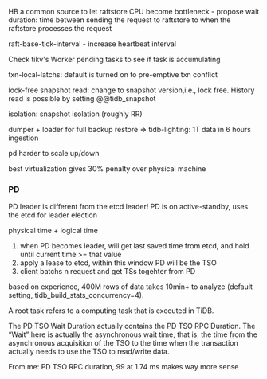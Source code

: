 HB a common source to let raftstore CPU become bottleneck - propose wait duration: time between sending the request to raftstore to when the raftstore processes the request

raft-base-tick-interval - increase heartbeat interval

Check tikv's Worker pending tasks to see if task is accumulating

txn-local-latchs: default is turned on to pre-emptive txn conflict

lock-free snapshot read: change to snapshot version,i.e., lock free. History read is possible by setting @@tidb_snapshot

isolation: snapshot isolation (roughly RR)

dumper + loader for full backup restore => tidb-lighting: 1T data in 6 hours ingestion

pd harder to scale up/down

best virtualization gives 30% penalty over physical machine

### PD

PD leader is different from the etcd leader! PD is on active-standby, uses the etcd for leader election

physical time + logical time
1. when PD becomes leader, will get last saved time from etcd, and hold until current time >= that value
2. apply a lease to etcd, within this window PD will be the TSO
3. client batchs n request and get TSs togehter from PD

based on experience, 400M rows of data takes 10min+ to analyze (default setting, tidb_build_stats_concurrency=4).

A root task refers to a computing task that is executed in TiDB.

The PD TSO Wait Duration actually contains the PD TSO RPC Duration. The “Wait” here is actually the asynchronous wait time, that is, the time from the asynchronous acquisition of the TSO to the time when the transaction actually needs to use the TSO to read/write data. 

From me: PD TSO RPC duration, 99 at 1.74 ms makes way more sense
